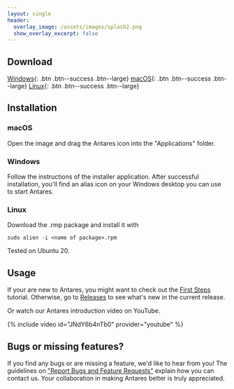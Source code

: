 ```yaml
---
layout: single
header:
  overlay_image: /assets/images/splash2.png
  show_overlay_excerpt: false
---
```


## Download

[Windows](https://github.com/flandreas/antares/releases/download/v1.2.0/Antares-1.2.0.msi){: .btn .btn--success .btn--large}
[macOS](https://github.com/flandreas/antares/releases/download/v1.2.0/Antares-1.2.0.dmg){: .btn .btn--success .btn--large}
[Linux](https://github.com/flandreas/antares/releases/download/v1.2.0/antares-1.2.0-1.x86_64.rpm){: .btn .btn--success .btn--large}

## Installation

### macOS

Open the image and drag the Antares icon into the "Applications" folder.

### Windows

Follow the instructions of the installer application. After successful installation, you'll find an alias icon on your Windows desktop you can use to start Antares.

### Linux

Download the .rmp package and install it with

`sudo alien -i <name of package>.rpm`

Tested on Ubuntu 20.

## Usage

If your are new to Antares, you might want to check out the [First Steps](/user-manual/english/first-steps/first-steps) tutorial. Otherwise, go to [Releases](/docs/releases/releases/) to see what's new in the current release.

Or watch our Antares introduction video on YouTube.

{% include video id="JNdY6b4nTb0" provider="youtube" %}

## Bugs or missing features?

If you find any bugs or are missing a feature, we'd like to hear from you! The guidelines on ["Report Bugs and Feature Requests"](/docs/issues/) explain how you can contact us. Your collaboration in making Antares better is truly appreciated.
